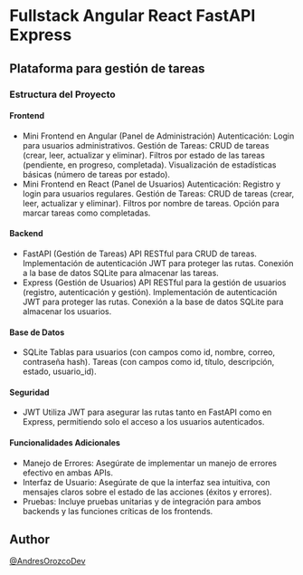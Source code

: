 # Fullstack Angular React FastAPI Express

## Plataforma para gestión de tareas

### Estructura del Proyecto

#### Frontend

- Mini Frontend en Angular (Panel de Administración)
    Autenticación: Login para usuarios administrativos.
    Gestión de Tareas: CRUD de tareas (crear, leer, actualizar y eliminar).
    Filtros por estado de las tareas (pendiente, en progreso, completada).
    Visualización de estadísticas básicas (número de tareas por estado).
- Mini Frontend en React (Panel de Usuarios)
    Autenticación: Registro y login para usuarios regulares.
    Gestión de Tareas: CRUD de tareas (crear, leer, actualizar y eliminar).
    Filtros por nombre de tareas.
    Opción para marcar tareas como completadas.

#### Backend

- FastAPI (Gestión de Tareas)
    API RESTful para CRUD de tareas.
    Implementación de autenticación JWT para proteger las rutas.
    Conexión a la base de datos SQLite para almacenar las tareas.
- Express (Gestión de Usuarios)
    API RESTful para la gestión de usuarios (registro, autenticación y gestión).
    Implementación de autenticación JWT para proteger las rutas.
    Conexión a la base de datos SQLite para almacenar los usuarios.

#### Base de Datos

- SQLite
    Tablas para usuarios (con campos como id, nombre, correo, contraseña hash).
    Tareas (con campos como id, título, descripción, estado, usuario_id).

#### Seguridad

- JWT
    Utiliza JWT para asegurar las rutas tanto en FastAPI como en Express, permitiendo solo el acceso a los usuarios autenticados.

#### Funcionalidades Adicionales

- Manejo de Errores: Asegúrate de implementar un manejo de errores efectivo en ambas APIs.
- Interfaz de Usuario: Asegúrate de que la interfaz sea intuitiva, con mensajes claros sobre el estado de las acciones (éxitos y errores).
- Pruebas: Incluye pruebas unitarias y de integración para ambos backends y las funciones críticas de los frontends.

## Author

[@AndresOrozcoDev](https://github.com/AndresOrozcoDev)